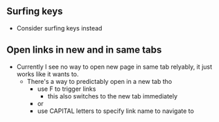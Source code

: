 ## Surfing keys

- Consider surfing keys instead

## Open links in new and in same tabs

- Currently I see no way to open new page in same tab relyably, it just works like it wants to.
  - There's a way to predictably open in a new tab tho
    - use F to trigger links
      - this also switches to the new tab immediately
    - or
    - use CAPITAL letters to specify link name to navigate to
